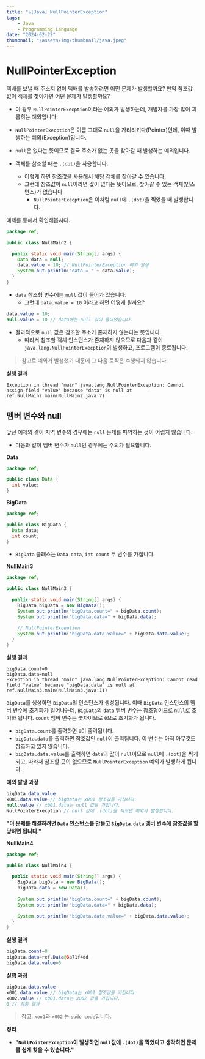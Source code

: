 ```yaml
---
title: "☕️[Java] NullPointerException"
tags:
    - Java
    - Programming Language
date: "2024-02-22"
thumbnail: "/assets/img/thumbnail/java.jpeg"
---
```


# NullPointerException
택배를 보낼 때 주소지 없이 택배를 발송하려면 어떤 문제가 발생할까요?
만약 참조값 없이 객체를 찾아가면 어떤 문제가 발생할까요?
* 이 경우 `NullPointerExecption`이라는 예외가 발생하는데, 개발자를 가장 많이 괴롭히는 예외입니다.
* `NullPointerExecption`은 이름 그대로 `null`을 가리리키다(Pointer)인데, 이때 발생하는 예외(Exception)입니다.
* `null`은 없다는 뜻이므로 결국 주소가 없는 곳을 찾아갈 때 발생하는 예외입니다.

* 객체를 참조할 때는 `.(dot)`을 사용합니다.
    * 이렇게 하면 참조값을 사용해서 해당 객체를 찾아갈 수 있습니다.
    * 그런데 참조값이 `null`이라면 값이 없다는 뜻이므로, 찾아갈 수 있는 객체(인스턴스)가 없습니다.
        * `NullPointerExecption`은 이처럼 `null`에 `.(dot)`을 찍었을 때 발생합니다.


예제를 통해서 확인해봅시다.
```java
package ref;

public class NullMain2 {

  public static void main(String[] args) {
    Data data = null;
    data.value = 10; // NullPointerException 예외 발생
    System.out.println("data = " + data.value);
  }
}
```
* `data` 참조형 변수에는 `null` 값이 들어가 있습니다.
    * 그런데 `data.value = 10` 이라고 하면 어떻게 될까요?

```java
data.value = 10;
null.value = 10 // data에는 null 값이 들어있습니다.
```
* 결과적으로 `null` 값은 참조할 주소가 존재하지 않는다는 뜻입니다.
    * 따라서 참조할 객체 인스턴스가 존재하지 않으므로 다음과 같이 `java.lang.NullPointerExecption`이 발생하고, 프로그램이 종료됩니다.
> 참고로 예외가 발생했기 때문에 그 다음 로직은 수행되지 않습니다.

**실행 결과**
```
Exception in thread "main" java.lang.NullPointerException: Cannot assign field "value" because "data" is null at ref.NullMain2.main(NullMain2.java:7)
```

## 멤버 변수와 null
앞선 예제와 같이 지역 변수의 경우에는 `null` 문제를 파악하는 것이 어렵지 않습니다.
* 다음과 같이 멤버 변수가 `null`인 경우에는 주의가 필요합니다.

**Data**
```java
package ref;

public class Data {
  int value;
}
```

**BigData**
```java
package ref;

public class BigData {
  Data data;
  int count;
}
```
* `BigData` 클래스는 `Data data`, `int count` 두 변수를 가집니다.

**NullMain3**
```java
package ref;

public class NullMain3 {

  public static void main(String[] args) {
    BigData bigData = new BigData();
    System.out.println("bigData.count=" + bigData.count);
    System.out.println("bigData.data=" + bigData.data);

    // NullPointerException
    System.out.println("bigData.data.value=" + bigData.data.value);
  }
}
```

**실행 결과**
```
bigData.count=0
bigData.data=null
Exception in thread "main" java.lang.NullPointerException: Cannot read field "value" because "bigData.data" is null at ref.NullMain3.main(NullMain3.java:11)
```

`BigData`를 생성하면 `BigData`의 인스턴스가 생성됩니다.
이때 `BigData` 인스턴스의 멤버 변수에 초기화가 일어나는데, `BigData`의 `data` 멤버 변수는 참조형이므로 `null`로 초기화 됩니다.
`count` 멤버 변수는 숫자이므로 `0`으로 초기화가 됩니다.
* `bigData.count`를 출력하면 `0`이 출력됩니다.
* `bigData.data`를 출력하면 참조값인 `null`이 출력됩니다. 이 변수는 아직 아무것도 참조하고 있지 않습니다.
* `bigData.data.value`를 출력하면 `data`의 값이 `null`이므로 `null`에 `.(dot)`을 찍게 되고, 따라서 참조할 곳이 없으므로 `NullPointerException` 예외가 발생하게 됩니다.

**예외 발생 과정**
```java
bigData.data.value
x001.data.value // bigData는 x001 참조값을 가집니다.
null.value // x001.data는 null 값을 가집니다.
NullPointerExecption // null 값에 .(dot)을 찍으면 예외가 발생합니다.
```

**"이 문제를 해결하려면 `Data` 인스턴스를 만들고 `BigData.data` 멤버 변수에 참조값을 할당하면 됩니다."**

**NullMain4**
```java
package ref;

public class NullMain4 {

  public static void main(String[] args) {
    BigData bigData = new BigData();
    bigData.data = new Data();
    
    System.out.println("bigData.count=" + bigData.count);
    System.out.println("bigData.data=" + bigData.data);

    System.out.println("bigData.data.value=" + bigData.data.value);
  }
}
```

**실행 결과**
```java
bigData.count=0
bigData.data=ref.Data@3a71f4dd
bigData.data.value=0
```

**실행 과정**
```java
bigData.data.value
x001.data.value // bigData는 x001 참조값을 가집니다.
x002.value // x001.data는 x002 값을 가집니다.
0 // 최종 결과
```

> 참고: `xoo1`과 `x002` 는 `sudo code`입니다.

**정리**
* **"`NullPointerException`이 발생하면 `null`값에 `.(dot)`을 찍었다고 생각하면 문제를 쉽게 찾을 수 있습니다."**
